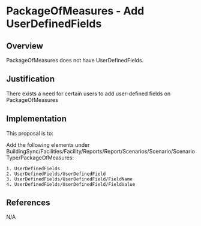 # PackageOfMeasures - Add UserDefinedFields

## Overview

PackageOfMeasures does not have UserDefinedFields.

## Justification

There exists a need for certain users to add user-defined fields on PackageOfMeasures

## Implementation

This proposal is to:

Add the following elements under BuildingSync/Facilities/Facility/Reports/Report/Scenarios/Scenario/ScenarioType/PackageOfMeasures:

    1. UserDefinedFields
    2. UserDefinedFields/UserDefinedField
    3. UserDefinedFields/UserDefinedField/FieldName
    4. UserDefinedFields/UserDefinedField/FieldValue

## References

N/A
